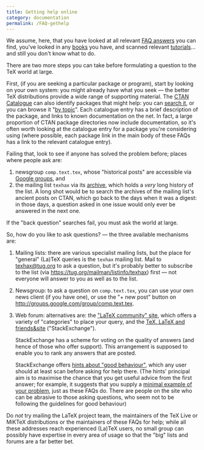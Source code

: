 ```yaml
---
title: Getting help online
category: documentation
permalink: /FAQ-gethelp
---
```


We assume, here, that you have looked at all relevant
[FAQ answers](FAQ-whereFAQ) you can find, you've looked in
any [books](FAQ-book-lists) you have, and scanned relevant
[tutorials](FAQ-tutorialsstar)&hellip; and still you don't know what
to do.

There are two more steps you can take before formulating a question to
the TeX world at large.

First, (if you are seeking a particular package or program), start by
looking on your own system: you might already have what you seek&nbsp;&mdash;
the better TeX distributions provide a wide range of supporting
material.  The [CTAN Catalogue](FAQ-catalogue) can also
identify packages that might help: you can 
[search it](https://ctan.org/search/), or you can browse it
"[by topic](https://ctan.org/topics/cloud)".
Each catalogue entry has a brief description of the package, and links to
known documentation on the net.  In fact, a large proportion of
CTAN package directories now include documentation, so it's
often worth looking at the catalogue entry for a package you're considering
using (where possible, each package link in the main body of these
FAQs has a link to
the relevant catalogue entry).

Failing that, look to see if anyone has solved the problem before;
places where people ask are:
  

1.  newsgroup `comp.text.tex`, whose "historical posts"
    are accessible via
    [Google groups](http://groups.google.com/group/comp.text.tex),
    and
2.  the mailing list `texhax` via its
    [archive](https://tug.org/pipermail/texhax/), which holds a
    _very_ long history of the list.  A long shot would be to
    search the archives of the mailing list's ancient posts on
    CTAN, which go back to the days when it was a digest: in
    those days, a question asked in one issue would only ever be
    answered in the next one.

If the "back question" searches fail, you must ask the world at
large.

So, how do you like to ask questions?&nbsp;&mdash; the three available
mechanisms are:
  

1.  Mailing lists: there are various specialist mailing lists, but
    the place for "general" (La)TeX queries is the `texhax`
    mailing list.  Mail to <a href="mailto:texhax@tug.org">texhax@tug.org</a> to ask a question,
    but it's probably better to subscribe to the list
    (via <https://tug.org/mailman/listinfo/texhax>) 
    first&nbsp;&mdash; not everyone will answer to you as well as to the list.
2.  Newsgroup: to ask a question on `comp.text.tex`, you
    can use your own news client (if you have one), or use the
    "+ new post" button on
    <http://groups.google.com/group/comp.text.tex>.
3.  Web forum: alternatives are: the 
    ["LaTeX community" site](http://www.latex-community.org/),
    which offers a variety of "categories" to place your query, and the
    [TeX, LaTeX and friends&site](https://tex.stackexchange.com/)
    ("StackExchange").
  

    StackExchange has a scheme for voting on the quality of answers (and
    hence of those who offer support).  This arrangement is supposed to
    enable you to rank any answers that are posted.
  

    StackExchange offers
    [hints about "good behaviour"](https://tex.meta.stackexchange.com/questions/1436/welcome-to-tex-sx),
    which any user should at least scan before asking for help there.
    (The hints' principal aim is to maximise the chance that you get useful
    advice from the first answer; for example, it suggests that you supply a
    [minimal example of your problem](FAQ-askquestion), just as
    these FAQs do.  There are people on the site who can be abrasive
    to those asking questions, who seem not to be following the
    guidelines for good behaviour)

Do *not* try mailing the LaTeX project team, the maintainers
of the TeX&nbsp;Live or MiKTeX distributions or the maintainers of
these FAQs for help; while all these addresses reach
experienced (La)TeX users, no small group can possibly have
expertise in every area of usage so that the "big" lists and forums
are a far better bet.

